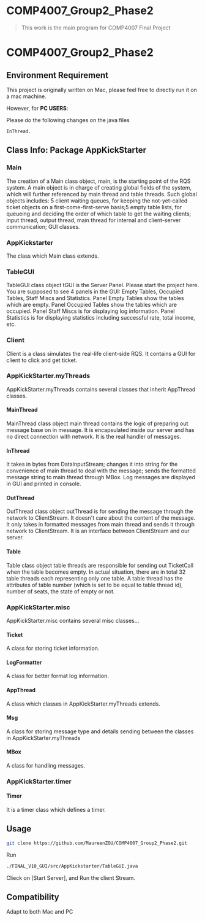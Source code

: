 # COMP4007_Group2_Phase2
> This work is the main program for COMP4007 Final Project

# COMP4007_Group2_Phase2

## Environment Requirement
This project is originally written on Mac, please feel free to directly run it on a mac machine.

However, for **PC USERS**:

Please do the following changes on the java files
```
InThread.
```
## Class Info: Package AppKickStarter
### Main
The creation of a Main class object, main, is the starting point of the RQS system. A main object is in charge of creating global fields of the system, which will further referenced by main thread and table threads. Such global objects includes: 5 client waiting queues, for keeping the not-yet-called ticket objects on a first-come-first-serve basis;5 empty table lists, for queueing and deciding the order of which table to get the waiting clients; input thread, output thread, main thread for internal and client-server communication; GUI classes.

### AppKickstarter
The class which Main class extends.

### TableGUI
TableGUI class object tGUI is the Server Panel. Please start the project here. You are supposed to see 4 panels in the GUI: Empty Tables, Occupied Tables, Staff Miscs and Statistics. Panel Empty Tables show the tables which are empty. Panel Occupied Tables show the tables which are occupied. Panel Staff Miscs is for displaying log information. Panel Statistics is for displaying statistics including successful rate, total income, etc.

### Client
Client is a class simulates the real-life client-side RQS. It contains a GUI for client to click and get ticket.

### AppKickStarter.myThreads
AppKickStarter.myThreads contains several classes that inherit AppThread classes.
#### MainThread
MainThread class object main thread contains the logic of preparing out message base on in message. It is encapsulated inside our server and has no direct connection with network. It is the real handler of messages.

#### InThread
It takes in bytes from DataInputStream; changes it into string for the convenience of main thread to deal with the message; sends the formatted message string to main thread through MBox. Log messages are displayed in GUI and printed in console.

#### OutThread
OutThread class object outThread is for sending the message through the network to ClientStream. It doesn't care about the content of the message. It only takes in formatted messages from main thread and sends it through network to ClientStream. It is an interface between ClientStream and our server.

#### Table
Table class object table threads are responsible for sending out TicketCall when the table becomes empty. In actual situation, there are in total 32 table threads each representing only one table. A table thread has the attributes of table number (which is set to be equal to table thread id), number of seats, the state of empty or not.

### AppKickStarter.misc
AppKickStarter.misc contains several misc classes...
#### Ticket
A class for storing ticket information.
#### LogFormatter
A class for better format log information.
#### AppThread
A class which classes in AppKickStarter.myThreads extends.
#### Msg
A class for storing message type and details sending between the classes in AppKickStarter.myThreads
#### MBox
A class for handling messages.

### AppKickStarter.timer
#### Timer
It is a timer class which defines a timer.


## Usage

```sh
git clone https://github.com/MaureenZOU/COMP4007_Group2_Phase2.git
```

Run
```sh
./FINAL_V10_GUI/src/AppKickstarter/TableGUI.java
```

Clieck on [Start Server], and Run the client Stream.

## Compatibility
Adapt to both Mac and PC

